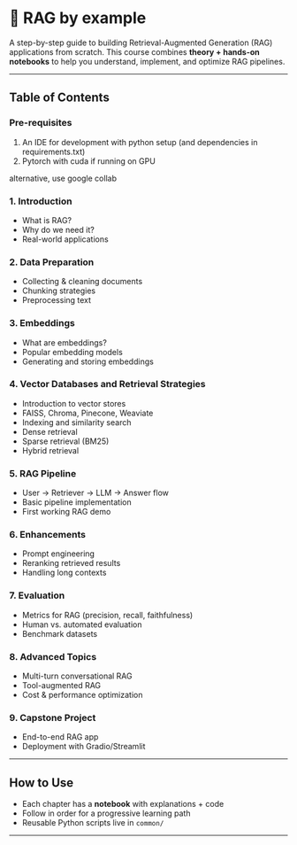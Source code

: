 # 📘 RAG by example

A step-by-step guide to building Retrieval-Augmented Generation (RAG) applications from scratch.
This course combines **theory + hands-on notebooks** to help you understand, implement, and optimize RAG pipelines.

---

## Table of Contents

### Pre-requisites

1. An IDE for development with python setup (and dependencies in requirements.txt)
2. Pytorch with cuda if running on GPU

alternative, use google collab

### 1. Introduction

- What is RAG?
- Why do we need it?
- Real-world applications

### 2. Data Preparation

- Collecting & cleaning documents
- Chunking strategies
- Preprocessing text

### 3. Embeddings

- What are embeddings?
- Popular embedding models
- Generating and storing embeddings

### 4. Vector Databases and Retrieval Strategies

- Introduction to vector stores
- FAISS, Chroma, Pinecone, Weaviate
- Indexing and similarity search
- Dense retrieval
- Sparse retrieval (BM25)
- Hybrid retrieval

### 5. RAG Pipeline

- User → Retriever → LLM → Answer flow
- Basic pipeline implementation
- First working RAG demo

### 6. Enhancements

- Prompt engineering
- Reranking retrieved results
- Handling long contexts

### 7. Evaluation

- Metrics for RAG (precision, recall, faithfulness)
- Human vs. automated evaluation
- Benchmark datasets

### 8. Advanced Topics

- Multi-turn conversational RAG
- Tool-augmented RAG
- Cost & performance optimization

### 9. Capstone Project

- End-to-end RAG app
- Deployment with Gradio/Streamlit

---

## How to Use

- Each chapter has a **notebook** with explanations + code
- Follow in order for a progressive learning path
- Reusable Python scripts live in `common/`

---
